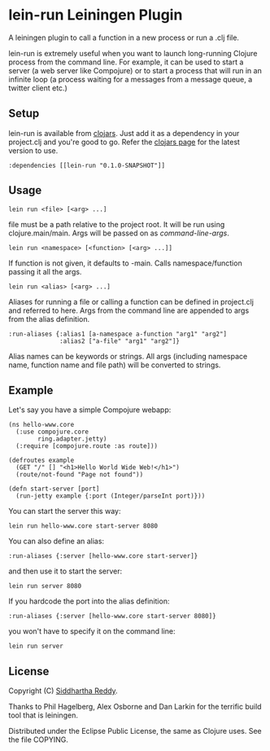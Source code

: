 lein-run Leiningen Plugin
=========================

A leiningen plugin to call a function in a new process or run a .clj file.

lein-run is extremely useful when you want to launch long-running
Clojure process from the command line. For example, it can be used to
start a server (a web server like Compojure) or to start a process
that will run in an infinite loop (a process waiting for a messages
from a message queue, a twitter client etc.)

Setup
-----

lein-run is available from [clojars](http://clojars.org/lein-run).
Just add it as a dependency in your project.clj and you're good to
go. Refer the [clojars page](http://clojars.org/lein-run) for the
latest version to use.

    :dependencies [[lein-run "0.1.0-SNAPSHOT"]]

Usage
-----

    lein run <file> [<arg> ...]

file must be a path relative to the project root. It will be run
using clojure.main/main. Args will be passed on as *command-line-args*.

    lein run <namespace> [<function> [<arg> ...]]

If function is not given, it defaults to -main. Calls
namespace/function passing it all the args.

    lein run <alias> [<arg> ...]

Aliases for running a file or calling a function can be defined in
project.clj and referred to here. Args from the command line are
appended to args from the alias definition.

    :run-aliases {:alias1 [a-namespace a-function "arg1" "arg2"]
                  :alias2 ["a-file" "arg1" "arg2"]}

Alias names can be keywords or strings. All args (including namespace
name, function name and file path) will be converted to strings.

Example
-------

Let's say you have a simple Compojure webapp:

    (ns hello-www.core
      (:use compojure.core
            ring.adapter.jetty)
      (:require [compojure.route :as route]))

    (defroutes example
      (GET "/" [] "<h1>Hello World Wide Web!</h1>")
      (route/not-found "Page not found"))

    (defn start-server [port]
      (run-jetty example {:port (Integer/parseInt port)}))

You can start the server this way:

    lein run hello-www.core start-server 8080

You can also define an alias:

    :run-aliases {:server [hello-www.core start-server]}

and then use it to start the server:

    lein run server 8080

If you hardcode the port into the alias definition:

    :run-aliases {:server [hello-www.core start-server 8080]}

you won't have to specify it on the command line:

    lein run server

License
-------

Copyright (C) [Siddhartha Reddy](http://www.siddhartha-reddy.com/).

Thanks to Phil Hagelberg, Alex Osborne and Dan Larkin for the terrific
build tool that is leiningen.

Distributed under the Eclipse Public License, the same as Clojure uses. See the file COPYING.
